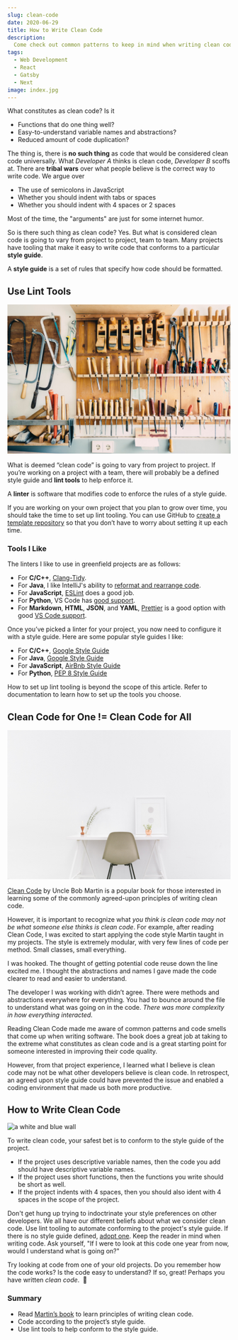 ```yaml
---
slug: clean-code
date: 2020-06-29
title: How to Write Clean Code
description:
  Come check out common patterns to keep in mind when writing clean code.
tags:
  - Web Development
  - React
  - Gatsby
  - Next
image: index.jpg
---
```


What constitutes as clean code? Is it

- Functions that do one thing well?
- Easy-to-understand variable names and abstractions?
- Reduced amount of code duplication?

The thing is, there is **no such thing** as code that would be considered clean
code universally. What _Developer A_ thinks is clean code, _Developer B_ scoffs
at. There are **tribal wars** over what people believe is the correct way to
write code. We argue over

- The use of semicolons in JavaScript
- Whether you should indent with tabs or spaces
- Whether you should indent with 4 spaces or 2 spaces

Most of the time, the "arguments" are just for some internet humor.

So is there such thing as clean code? Yes. But what is considered clean code is
going to vary from project to project, team to team. Many projects have tooling
that make it easy to write code that conforms to a particular **style guide**.

<aside>
<p>A <strong>style guide</strong> is a set of rules that specify how code should be formatted.</p>
</aside>

## Use Lint Tools

![tools](tools.jpg)

What is deemed “clean code” is going to vary from project to project. If you’re
working on a project with a team, there will probably be a defined style guide
and **lint tools** to help enforce it.

<aside>
<p>
A <strong>linter</strong> is software that modifies code to enforce the rules of a style guide.
</p>
</aside>

If you are working on your own project that you plan to grow over time, you
should take the time to set up lint tooling. You can use GitHub to
[create a template repository](https://help.github.com/en/github/creating-cloning-and-archiving-repositories/creating-a-template-repository)
so that you don’t have to worry about setting it up each time.

### Tools I Like

The linters I like to use in greenfield projects are as follows:

- For **C/C++**, [Clang-Tidy](https://clang.llvm.org/extra/clang-tidy/).
- For **Java**, I like IntelliJ's ability to
  [reformat and rearrange code](https://www.jetbrains.com/help/idea/reformat-and-rearrange-code.html).
- For **JavaScript**, [ESLint](https://eslint.org/) does a good job.
- For **Python**, VS Code has
  [good support](https://code.visualstudio.com/docs/python/linting).
- For **Markdown**, **HTML**, **JSON**, and **YAML**,
  [Prettier](https://prettier.io/) is a good option with good
  [VS Code support](https://marketplace.visualstudio.com/items?itemName=esbenp.prettier-vscode).

Once you’ve picked a linter for your project, you now need to configure it with
a style guide. Here are some popular style guides I like:

- For **C/C++**,
  [Google Style Guide](https://google.github.io/styleguide/cppguide.html)
- For **Java**,
  [Google Style Guide](https://google.github.io/styleguide/javaguide.html)
- For **JavaScript**, [AirBnb Style Guide](https://github.com/airbnb/javascript)
- For **Python**, [PEP 8 Style Guide](https://www.python.org/dev/peps/pep-0008/)

<aside>
<p>
How to set up lint tooling is beyond the scope of this article. Refer to
documentation to learn how to set up the tools you choose.
</p>
</aside>

## Clean Code for One != Clean Code for All

![clean office](office.jpg)

[Clean Code](https://learning.oreilly.com/library/view/clean-code/9780136083238/)
by Uncle Bob Martin is a popular book for those interested in learning some of
the commonly agreed-upon principles of writing clean code.

However, it is important to recognize what _you think is clean code may not be
what someone else thinks is clean code_. For example, after reading Clean Code,
I was excited to start applying the code style Martin taught in my projects. The
style is extremely modular, with very few lines of code per method. Small
classes, small everything.

I was hooked. The thought of getting potential code reuse down the line excited
me. I thought the abstractions and names I gave made the code clearer to read
and easier to understand.

The developer I was working with didn’t agree. There were methods and
abstractions everywhere for everything. You had to bounce around the file to
understand what was going on in the code. _There was more complexity in how
everything interacted._

Reading Clean Code made me aware of common patterns and code smells that come up
when writing software. The book does a great job at taking to the extreme what
constitutes as clean code and is a great starting point for someone interested
in improving their code quality.

However, from that project experience, I learned what I believe is clean code
may not be what other developers believe is clean code. In retrospect, an agreed
upon style guide could have prevented the issue and enabled a coding environment
that made us both more productive.

## How to Write Clean Code

![a white and blue wall](wall.jpg)

To write clean code, your safest bet is to conform to the style guide of the
project.

- If the project uses descriptive variable names, then the code you add should
  have descriptive variable names.
- If the project uses short functions, then the functions you write should be
  short as well.
- If the project indents with 4 spaces, then you should also ident with 4 spaces
  in the scope of the project.

Don't get hung up trying to indoctrinate your style preferences on other
developers. We all have our different beliefs about what we consider clean code.
Use lint tooling to automate conforming to the project's style guide. If there
is no style guide defined, [adopt one](#tools-i-like). Keep the reader in mind
when writing code. Ask yourself, "If I were to look at this code one year from
now, would I understand what is going on?"

<aside><p>Try looking at code from one of your old projects. Do you remember how the code works? Is the code easy to understand? If so, great! Perhaps you have written <em>clean code</em>.&nbsp;
<span role="img" aria-label="slightly smiling face">🙂</span></p></aside>

### Summary

- Read
  [Martin’s book](https://www.amazon.com/Clean-Code-Handbook-Software-Craftsmanship/dp/0132350882)
  to learn principles of writing clean code.
- Code according to the project’s style guide.
- Use lint tools to help conform to the style guide.
